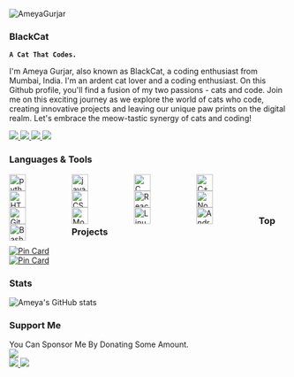 ![AmeyaGurjar](https://github.com/AmeyaGurjar/AmeyaGurjar/assets/65576885/c66847b8-82de-41c7-b8fb-b5861a0e7176)



### BlackCat
**`A Cat That Codes.`**

I'm Ameya Gurjar, also known as BlackCat, a coding enthusiast from Mumbai, India. I'm an ardent cat lover and a coding enthusiast. On this Github profile, you'll find a fusion of my two passions - cats and code. Join me on this exciting journey as we explore the world of cats who code, creating innovative projects and leaving our unique paw prints on the digital realm. Let's embrace the meow-tastic synergy of cats and coding!

<a align="left">
    <a href="https://facebook.com/amey.gurjar.94">
        <img src="https://custom-icon-badges.demolab.com/badge/Ameya Gurjar-0000ff?style=for-the-badge&logo=facebook&logoColor=white">
    </a>
    <a href="https://instagram.com/meowameya">
        <img src="https://custom-icon-badges.demolab.com/badge/Ameya Gurjar-ff00ff?style=for-the-badge&logo=instagram&logoColor=white">
    </a>
    <a href="https://t.me/OpenSourceBlackCat">
        <img src="https://custom-icon-badges.demolab.com/badge/OpenSourceBlackCat-229ed9?style=for-the-badge&logo=telegram&logoColor=white">
    </a>
    <a href="https://discord.com/users/730518724984963183">
        <img src="https://custom-icon-badges.demolab.com/badge/OpenSourceBlackCat-7289da?style=for-the-badge&logo=discord&logoColor=white">
    </a>
  </a>
</a>

### Languages & Tools
<img alt="python" align="left" width="30rem" style="padding-right:5rem" src="https://cdn.jsdelivr.net/gh/devicons/devicon/icons/python/python-original.svg"/>
<img alt="javascript" align="left" width="30rem" style="padding-right:5rem" src="https://cdn.jsdelivr.net/gh/devicons/devicon/icons/javascript/javascript-original.svg"/>
<img alt="C" align="left" width="30rem" style="padding-right:5rem" src="https://cdn.jsdelivr.net/gh/devicons/devicon/icons/c/c-original.svg"/>
<img alt="C++" align="left" width="30rem" style="padding-right:5rem" src="https://cdn.jsdelivr.net/gh/devicons/devicon/icons/cplusplus/cplusplus-original.svg"/>
<img alt="HTML" align="left" width="30rem" style="padding-right:5rem" src="https://cdn.jsdelivr.net/gh/devicons/devicon/icons/html5/html5-original.svg"/>
<img alt="CSS" align="left" width="30rem" style="padding-right:5rem" src="https://cdn.jsdelivr.net/gh/devicons/devicon/icons/css3/css3-original.svg"/>
<img alt="React" align="left" width="30rem" style="padding-right:5rem" src="https://cdn.jsdelivr.net/gh/devicons/devicon/icons/react/react-original.svg"/>
<img alt="Node" align="left" width="30rem" style="padding-right:5rem" src="https://cdn.jsdelivr.net/gh/devicons/devicon/icons/nodejs/nodejs-original.svg"/>
<img alt="Git" align="left" width="30rem" style="padding-right:5rem" src="https://cdn.jsdelivr.net/gh/devicons/devicon/icons/git/git-original.svg"/>
<img alt="MongoDB" align="left" width="30rem" style="padding-right:5rem" src="https://cdn.jsdelivr.net/gh/devicons/devicon/icons/mongodb/mongodb-original.svg"/>
<img alt="Linux" align="left" width="30rem" style="padding-right:5rem" src="https://cdn.jsdelivr.net/gh/devicons/devicon/icons/linux/linux-original.svg"/>
<img alt="Android" align="left" width="30rem" style="padding-right:5rem" src="https://cdn.jsdelivr.net/gh/devicons/devicon/icons/android/android-original.svg"/>
<img alt="Bash" align="left" width="30rem" style="padding-right:5rem" src="https://cdn.jsdelivr.net/gh/devicons/devicon/icons/bash/bash-original.svg"/>
<br/>
‎ ‎ ‎ ‎ 
‎ ‎ ‎ ‎ 
‎ ‎ ‎ ‎ ‎ 
‎ ‎ ‎ ‎ 

### Top Projects
[![Pin Card](https://github-readme-stats.vercel.app/api/pin/?username=ameyagurjar&repo=AmeyBot&theme=dark)](https://github.com/AmeyaGurjar/AmeyBot)
<br>
[![Pin Card](https://github-readme-stats.vercel.app/api/pin/?username=ameyagurjar&repo=device_xiaomi_veux&theme=dark)](https://github.com/AmeyaGurjar/device_xiaomi_veux)

### Stats
![Ameya's GitHub stats](https://github-readme-stats.vercel.app/api?username=ameyagurjar&show_icons=true&theme=dark)

### Support Me
You Can Sponsor Me By Donating Some Amount.
<br>
<a align="left">
    <a href="https://paypal.me/AmeyMeow">
        <img src="https://custom-icon-badges.demolab.com/badge/Ameya Gurjar-3b7bbf?style=for-the-badge&logo=paypal&logoColor=white">
    </a><br>
    <a href="https://www.buymeacoffee.com/amey992004">
        <img src="https://custom-icon-badges.demolab.com/badge/BlackCat-ffff00?style=for-the-badge&logo=coffee-meow">
    </a>
    <a href="https://ko-fi.com/ameyagurjar">
        <img src="https://custom-icon-badges.demolab.com/badge/BlackCat-229ed9?style=for-the-badge&logo=kofi-meow">
    </a>
  </a>
</a>
